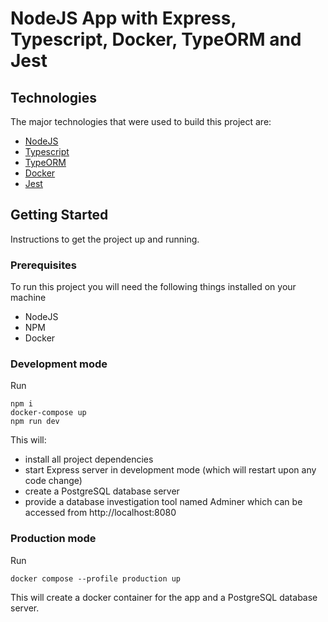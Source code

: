 # NodeJS App with Express, Typescript, Docker, TypeORM and Jest

## Technologies
The major technologies that were used to build this project are:

- [NodeJS](https://nodejs.org/en/)
- [Typescript](https://www.typescriptlang.org/)
- [TypeORM](https://typeorm.io/)
- [Docker](https://www.docker.com/)
- [Jest](https://jestjs.io/)

## Getting Started
Instructions to get the project up and running.

### Prerequisites
To run this project you will need the following things installed on your machine

- NodeJS
- NPM
- Docker

### Development mode
Run
```
npm i
docker-compose up
npm run dev
```

This will:
- install all project dependencies
- start Express server in development mode (which will restart upon any code change)
- create a PostgreSQL database server
- provide a database investigation tool named Adminer which can be accessed from http://localhost:8080

### Production mode
Run

`docker compose --profile production up`

This will create a docker container for the app and a PostgreSQL database server.